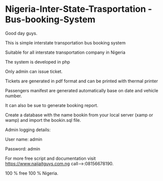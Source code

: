 # Nigeria-Inter-State-Trasportation -Bus-booking-System
Good day guys.

This is simple interstate transportation bus booking system

Suitable for all interstate transportation company in Nigeria

The system is developed in php

Only admin can issue ticket.

Tickets are generated in pdf format and can be printed with thermal printer

Passengers manifest are generated automatically base on date and vehicle number.

It can also be sue to generate booking report.

Create a database with the name bookin from your local server (xamp or wamp) and import the bookin.sql file.

Admin logging details:

User name: admin

Password: admin

For more free script and documentation visit
https://www.naijaitguys.com.ng
call-->:08156678190.

100 % free
100 % Nigeria.



